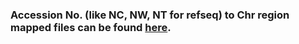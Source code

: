 ### Accession No. (like NC, NW, NT for refseq) to Chr region mapped files can be found [here](https://drive.google.com/drive/folders/1VVfq22Diu4iLTuTecGwdqXZZxSxNdjlD?usp=sharing).
